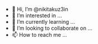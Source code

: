 - 👋 Hi, I’m @nikitakuz3in
- 👀 I’m interested in ...
- 🌱 I’m currently learning ...
- 💞️ I’m looking to collaborate on ...
- 📫 How to reach me ...

<!---
nikitakuz3in/nikitakuz3in is a ✨ special ✨ repository because its `README.md` (this file) appears on your GitHub profile.
You can click the Preview link to take a look at your changes.
--->
